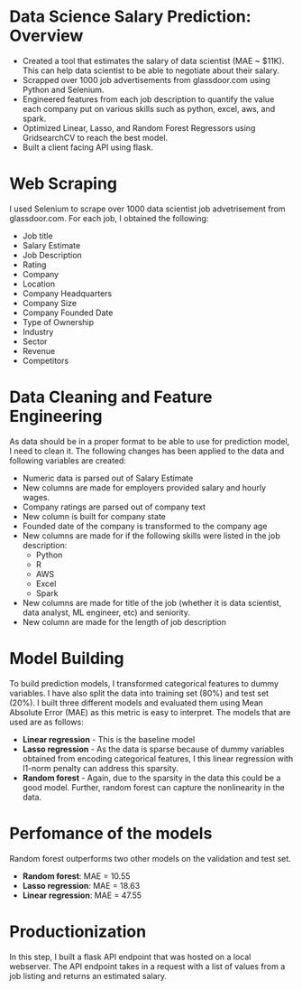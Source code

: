 # Data Science Salary Prediction: Overview

* Created a tool that estimates the salary of data scientist (MAE ~ $11K). This can help data scientist to be able to negotiate about their salary.
* Scrapped over 1000 job advertisements from glassdoor.com using Python and Selenium.
* Engineered features from each job description to quantify the value each company put on various skills such as python, excel, aws, and spark.
* Optimized Linear, Lasso, and Random Forest Regressors using GridsearchCV to reach the best model.
* Built a client facing API using flask. 

# Web Scraping
I used Selenium to scrape over 1000 data scientist job advetrisement from glassdoor.com. For each job, I obtained the following:
* Job title
* Salary Estimate
* Job Description
* Rating
* Company
* Location
* Company Headquarters
* Company Size
* Company Founded Date
* Type of Ownership
* Industry
* Sector
* Revenue
* Competitors

# Data Cleaning and Feature Engineering
As data should be in a proper format to be able to use for prediction model, I need to clean it.  The following changes has been applied to the data and following variables are created:
* Numeric data is parsed out of Salary Estimate
* New columns are made for employers provided salary and hourly wages.
* Company ratings are parsed out of company text
* New column is built for company state
* Founded date of the company is transformed to the company age
* New columns are made for if the following skills were listed in the job description:
  * Python
  * R
  * AWS
  * Excel
  * Spark
* New columns are made for title of the job (whether it is data scientist, data analyst, ML engineer, etc) and seniority.
* New column are made for the length of job description

# Model Building
To build prediction models, I transformed categorical features to dummy variables. I have also split the data into training set (80%) and test set (20%).
I built three different models and evaluated them using Mean Absolute Error (MAE) as this metric is easy to interpret.
The models that are used are as follows:
+ **Linear regression** - This is the baseline model
+ **Lasso regression** - As the data is sparse because of dummy variables obtained from encoding categorical features, I this linear regression with l1-norm penalty can address this sparsity. 
+ **Random forest** - Again, due to the sparsity in the data this could be a good model. Further, random forest can capture the nonlinearity in the data. 

# Perfomance of the models
Random forest outperforms two other models on the validation and test set. 

+ **Random forest**: MAE = 10.55
+ **Lasso regression**: MAE = 18.63 
+ **Linear regression**: MAE = 47.55

# Productionization

In this step, I built a flask API endpoint that was hosted on a local webserver. The API endpoint takes in a request with a list of values from a job listing and returns an estimated salary.



